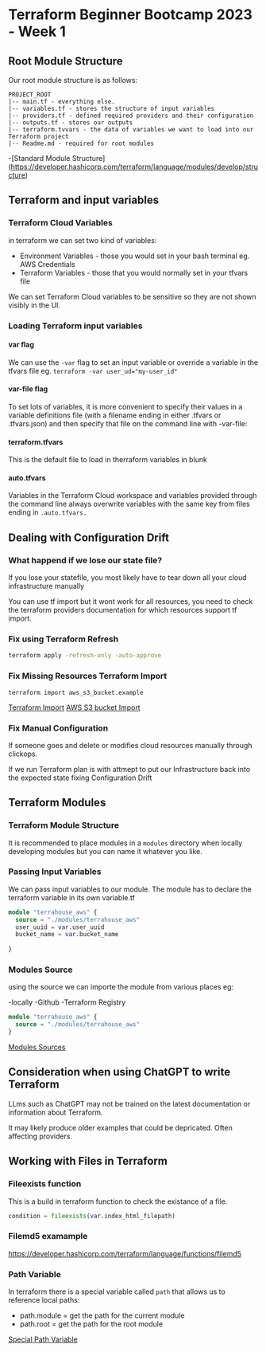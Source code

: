 # Terraform Beginner Bootcamp 2023 - Week 1


## Root Module Structure


Our root module structure is as follows:

```
PROJECT_ROOT
|-- main.tf - everything else.
|-- variables.tf - stores the structure of input variables
|-- providers.tf - defined required providers and their configuration
|-- outputs.tf - stores our outputs
|-- terraform.tvvars - the data of variables we want to load into our Terraform project
|-- Readme.md - required for root modules
```



-[Standard Module Structure] (https://developer.hashicorp.com/terraform/language/modules/develop/structure)

## Terraform and input variables

### Terraform Cloud Variables

in terraform we can set two kind of variables:

- Environment Variables - those you would set in your bash terminal eg. AWS Credentials
- Terraform Variables - those that you would normally set in your tfvars file

We can set Terraform Cloud variables to be sensitive so they are not shown visibly in the UI.


### Loading Terraform input variables


#### var flag
We can use the `-var` flag to set an input variable or override a variable in the tfvars file eg. `terraform -var user_ud="my-user_id"`

#### var-file flag

To set lots of variables, it is more convenient to specify their values in a variable definitions file (with a filename ending in either .tfvars or .tfvars.json) and then specify that file on the command line with -var-file:


#### terraform.tfvars

This is the default file to load in therraform variables in blunk 

#### auto.tfvars

Variables in the Terraform Cloud workspace and variables provided through the command line always overwrite variables with the same key from files ending in `.auto.tfvars.`


## Dealing with Configuration Drift

### What happend if we lose our state file?

If you lose your statefile, you most likely have to tear down all your cloud infrastructure manually 

You can use tf import but it wont work for all resources, you need to check the terraform providers documentation for which resources support tf import.

### Fix using Terraform Refresh

```sh
terraform apply -refresh-only -auto-approve

```

### Fix Missing Resources Terraform Import

`terraform import aws_s3_bucket.example`

[Terraform Import](https://developer.hashicorp.com/terraform/cli/import)
[AWS S3 bucket Import](https://registry.terraform.io/providers/hashicorp/aws/latest/docs/resources/s3_bucket#import)


### Fix Manual Configuration

If someone goes and delete or modifies cloud resources manually through clickops.


If we run Terraform plan is with attmept to put our Infrastructure back into the expected state fixing Configuration Drift


## Terraform Modules

### Terraform Module Structure

It is recommended to place modules in a `modules` directory when locally developing modules but you can name it whatever you like.

### Passing Input Variables

We can pass input variables to our module.
The module has to declare the terraform variable in its own variable.tf

```tf
module "terrahouse_aws" {
  source = "./modules/terrahouse_aws"
  user_uuid = var.user_uuid
  bucket_name = var.bucket_name
  
}
```

### Modules Source


using the source we can importe the module from various places eg:

-locally
-Github
-Terraform Registry

```tf
module "terrahouse_aws" {
  source = "./modules/terrahouse_aws"
}
```

[Modules Sources](https://developer.hashicorp.com/terraform/language/modules)



## Consideration when using ChatGPT to write Terraform 

LLms such as ChatGPT may not be trained on the latest documentation or information about Terraform.

It may likely produce older examples that could be depricated. Often affecting providers.


## Working with Files in Terraform 


### Fileexists function

This is a build in terraform function to check the existance of a file.

```tf
condition = fileexists(var.index_html_filepath)
```

### Filemd5 examample

https://developer.hashicorp.com/terraform/language/functions/filemd5

### Path Variable

In terraform there is a special variable called `path` that allows us to reference local paths:
- path.module = get the path for the current module
- path.root = get the path for the root module

[Special Path Variable](https://developer.hashicorp.com/terraform/language/expressions/references#filesystem-and-workspace-info)


